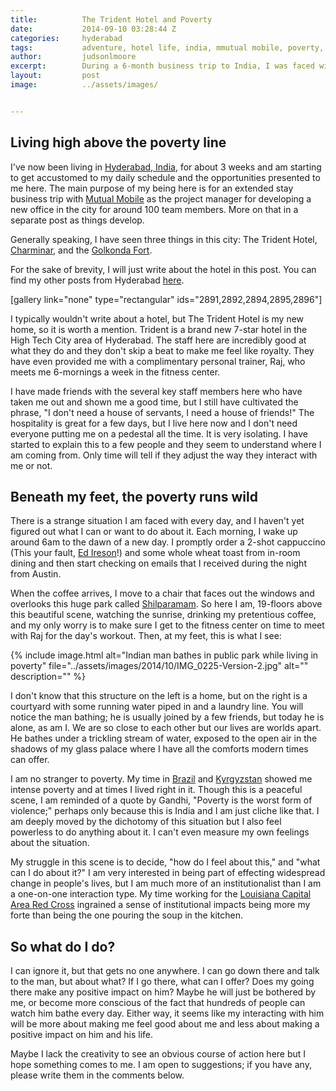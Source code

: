 ```yaml
---
title:			The Trident Hotel and Poverty
date:			2014-09-10 03:28:44 Z
categories:		hyderabad
tags:			adventure, hotel life, india, mmutual mobile, poverty, travel
author:			judsonlmoore
excerpt:		During a 6-month business trip to India, I was faced with poverty every day from the window of my high rise 7-star hotel. What could I do about it?
layout:			post
image:			../assets/images/


---
```


## Living high above the poverty line

I've now been living in [Hyderabad, India](http://en.wikipedia.org/wiki/Hyderabad), for about 3 weeks and am starting to get accustomed to my daily schedule and the opportunities presented to me here. The main purpose of my being here is for an extended stay business trip with [Mutual Mobile](https://www.judsonlmoore.com/career/mutual-mobile/) as the project manager for developing a new office in the city for around 100 team members. More on that in a separate post as things develop.

Generally speaking, I have seen three things in this city: The Trident Hotel, [Charminar](http://en.wikipedia.org/wiki/Charminar), and the [Golkonda Fort](http://en.wikipedia.org/wiki/Golkonda).

For the sake of brevity, I will just write about the hotel in this post. You can find my other posts from Hyderabad [here](https://www.judsonlmoore.com/location/hyderabad/).

[gallery link="none" type="rectangular" ids="2891,2892,2894,2895,2896"]

I typically wouldn't write about a hotel, but The Trident Hotel is my new home, so it is worth a mention. Trident is a brand new 7-star hotel in the High Tech City area of Hyderabad. The staff here are incredibly good at what they do and they don't skip a beat to make me feel like royalty. They have even provided me with a complimentary personal trainer, Raj, who meets me 6-mornings a week in the fitness center.

I have made friends with the several key staff members here who have taken me out and shown me a good time, but I still have cultivated the phrase, "I don't need a house of servants, I need a house of friends!" The hospitality is great for a few days, but I live here now and I don't need everyone putting me on a pedestal all the time. It is very isolating. I have started to explain this to a few people and they seem to understand where I am coming from. Only time will tell if they adjust the way they interact with me or not.

## Beneath my feet, the poverty runs wild

There is a strange situation I am faced with every day, and I haven't yet figured out what I can or want to do about it. Each morning, I wake up around 6am to the dawn of a new day. I promptly order a 2-shot cappuccino (This your fault, [Ed Ireson](http://ireson.net)!) and some whole wheat toast from in-room dining and then start checking on emails that I received during the night from Austin.

When the coffee arrives, I move to a chair that faces out the windows and overlooks this huge park called [Shilparamam](http://en.wikipedia.org/wiki/Shilparamam). So here I am, 19-floors above this beautiful scene, watching the sunrise, drinking my pretentious coffee, and my only worry is to make sure I get to the fitness center on time to meet with Raj for the day's workout. Then, at my feet, this is what I see:

{% include image.html alt="Indian man bathes in public park while living in poverty" file="../assets/images/2014/10/IMG_0225-Version-2.jpg" alt="" description="" %}

I don't know that this structure on the left is a home, but on the right is a courtyard with some running water piped in and a laundry line. You will notice the man bathing; he is usually joined by a few friends, but today he is alone, as am I. We are so close to each other but our lives are worlds apart. He bathes under a trickling stream of water, exposed to the open air in the shadows of my glass palace where I have all the comforts modern times can offer.

I am no stranger to poverty. My time in [Brazil](https://www.judsonlmoore.com/brazil/) and [Kyrgyzstan](https://www.judsonlmoore.com/kyrgyzstan/) showed me intense poverty and at times I lived right in it. Though this is a peaceful scene, I am reminded of a quote by Gandhi, "Poverty is the worst form of violence;" perhaps only because this is India and I am just cliche like that. I am deeply moved by the dichotomy of this situation but I also feel powerless to do anything about it. I can't even measure my own feelings about the situation.

My struggle in this scene is to decide, "how do I feel about this," and "what can I do about it?" I am very interested in being part of effecting widespread change in people's lives, but I am much more of an institutionalist than I am a one-on-one interaction type. My time working for the [Louisiana Capital Area Red Cross](http://www.redcross.org/local/louisiana/local-chapters/Louisiana-Capital-Area-West) ingrained a sense of institutional impacts being more my forte than being the one pouring the soup in the kitchen.

## So what do I do?

I can ignore it, but that gets no one anywhere. I can go down there and talk to the man, but about what? If I go there, what can I offer? Does my going there make any positive impact on him? Maybe he will just be bothered by me, or become more conscious of the fact that hundreds of people can watch him bathe every day. Either way, it seems like my interacting with him will be more about making me feel good about me and less about making a positive impact on him and his life.

Maybe I lack the creativity to see an obvious course of action here but I hope something comes to me. I am open to suggestions; if you have any, please write them in the comments below.
